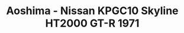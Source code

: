 ---
layout: product
title: "Aoshima - Nissan KPGC10 Skyline HT2000 GT-R 1971"
price: "TBA" 
desc: "N/A"
img_path: "/assets/img/AO52327.webp"
brand: "N/A"
available: false
special_offer: false
new: false
soon: false
cat: "010000"
subcat: "013700"
subsubcat: "0N/A"
sifra: "AO52327"
popular: false
---